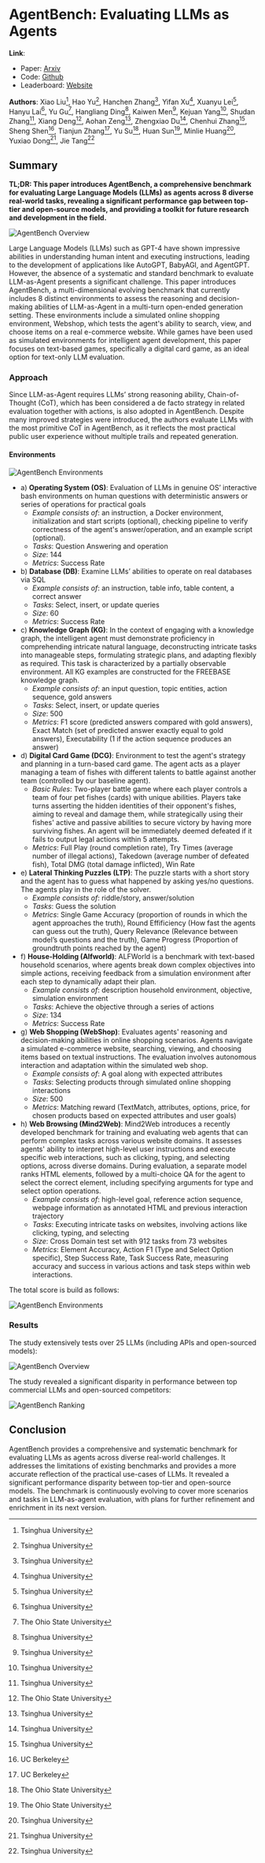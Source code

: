 # AgentBench: Evaluating LLMs as Agents

**Link**:
- Paper: [Arxiv](http://arxiv.org/pdf/2308.03688v1)
- Code: [Github](https://github.com/thudm/agentbench)
- Leaderboard: [Website](https://llmbench.ai/)


**Authors**: Xiao Liu[^1], Hao Yu[^1], Hanchen Zhang[^1], Yifan Xu[^1], Xuanyu Lei[^1], Hanyu Lai[^1], Yu Gu[^2], Hangliang Ding[^1], Kaiwen Men[^1], Kejuan Yang[^1], Shudan Zhang[^1], Xiang Deng[^2], Aohan Zeng[^1], Zhengxiao Du[^1], Chenhui Zhang[^1], Sheng Shen[^3], Tianjun Zhang[^3], Yu Su[^2], Huan Sun[^2], Minlie Huang[^1], Yuxiao Dong[^1], Jie Tang[^1]

[^1]: Tsinghua University
[^2]: The Ohio State University
[^3]: UC Berkeley

## Summary

**TL;DR: This paper introduces AgentBench, a comprehensive benchmark for evaluating Large Language Models (LLMs) as agents across 8 diverse real-world tasks, revealing a significant performance gap between top-tier and open-source models, and providing a toolkit for future research and development in the field.**

![AgentBench Overview](./images/agent-bench-overview.png)

Large Language Models (LLMs) such as GPT-4 have shown impressive abilities in understanding human intent and executing instructions, leading to the development of applications like AutoGPT, BabyAGI, and AgentGPT. However, the absence of a systematic and standard benchmark to evaluate LLM-as-Agent presents a significant challenge. This paper introduces AgentBench, a multi-dimensional evolving benchmark that currently includes 8 distinct environments to assess the reasoning and decision-making abilities of LLM-as-Agent in a multi-turn open-ended generation setting. These environments include a simulated online shopping environment, Webshop, which tests the agent's ability to search, view, and choose items on a real e-commerce website. While games have been used as simulated environments for intelligent agent development, this paper focuses on text-based games, specifically a digital card game, as an ideal option for text-only LLM evaluation.

### Approach

Since LLM-as-Agent requires LLMs’ strong reasoning ability, Chain-of-Thought (CoT), which has been considered a de facto strategy in related evaluation together with actions, is also adopted in AgentBench. Despite many improved strategies were introduced, the authors evaluate LLMs with the most primitive CoT in AgentBench, as it reflects the most practical public user experience without multiple trails and repeated generation.

#### Environments

![AgentBench Environments](./images/agent-bench-envs.png)

- a) **Operating System (OS)**: Evaluation of LLMs in genuine OS’ interactive bash environments on human questions with deterministic answers or series of operations for practical goals
  - _Example consists of_: an instruction, a Docker environment, initialization and start scripts (optional), checking pipeline to verify correctness of the agent's answer/operation, and an example script (optional).
  - _Tasks_: Question Answering and operation
  - _Size_: 144 
  - _Metrics_: Success Rate
- b) **Database (DB)**:  Examine LLMs’ abilities to operate on real databases via SQL
  - _Example consists of_: an instruction, table info, table content, a correct answer
  - _Tasks_: Select, insert, or update queries
  - _Size_: 60
  - _Metrics_: Success Rate
- c) **Knowledge Graph (KG)**: In the context of engaging with a knowledge graph, the intelligent agent must demonstrate proficiency in comprehending intricate natural language, deconstructing intricate tasks into manageable steps, formulating strategic plans, and adapting flexibly as required. This task is characterized by a partially observable environment. All KG examples are constructed for the FREEBASE knowledge graph.
  - _Example consists of_: an input question, topic entities, action sequence, gold answers
  - _Tasks_: Select, insert, or update queries
  - _Size_: 500
  - _Metrics_: F1 score (predicted answers compared with gold answers), Exact Match (set of predicted answer exactly equal to gold answers), Executability (1 if the action sequence produces an answer)
- d) **Digital Card Game (DCG)**: Environment to test the agent's strategy and planning in a turn-based card game. The agent acts as a player managing a team of fishes with different talents to battle against another team (controlled by our baseline agent).
  - _Basic Rules_: Two-player battle game where each player controls a team of four pet fishes (cards) with unique abilities. Players take turns asserting the hidden identities of their opponent's fishes, aiming to reveal and damage them, while strategically using their fishes' active and passive abilities to secure victory by having more surviving fishes. An agent will be immediately deemed defeated if it fails to output legal actions within 5 attempts. 
  - _Metrics_: Full Play (round completion rate), Try Times (average number of illegal actions), Takedown (average number of defeated fish), Total DMG (total damage inflicted), Win Rate
- e) **Lateral Thinking Puzzles (LTP)**: The puzzle starts with a short story and the agent has to guess what happened by asking yes/no questions. The agents play in the role of the solver.
  - _Example consists of_: riddle/story, answer/solution
  - _Tasks_: Guess the solution
  - _Metrics_: Single Game Accuracy (proportion of rounds in which the agent approaches the truth), Round Effificiency (How fast the agents can guess out the truth), Query Relevance (Relevance between model’s questions and the truth), Game Progress (Proportion of groundtruth points reached by the agent)
- f) **House-Holding (Alfworld)**: ALFWorld is a benchmark with text-based household scenarios, where agents break down complex objectives into simple actions, receiving feedback from a simulation environment after each step to dynamically adapt their plan.
  - _Example consists of_: description household environment, objective, simulation environment
  - _Tasks_: Achieve the objective through a series of actions
  - _Size_: 134
  - _Metrics_: Success Rate
- g) **Web Shopping (WebShop)**: Evaluates agents' reasoning and decision-making abilities in online shopping scenarios. Agents navigate a simulated e-commerce website, searching, viewing, and choosing items based on textual instructions. The evaluation involves autonomous interaction and adaptation within the simulated web shop.
  - _Example consists of_: A goal along with expected attributes
  - _Tasks_: Selecting products through simulated online shopping interactions
  - _Size_: 500
  - _Metrics_: Matching reward (TextMatch, attributes, options, price, for chosen products based on expected attributes and user goals)
- h) **Web Browsing (Mind2Web)**: Mind2Web introduces a recently developed benchmark for training and evaluating web agents that can perform complex tasks across various website domains. It assesses agents' ability to interpret high-level user instructions and execute specific web interactions, such as clicking, typing, and selecting options, across diverse domains. During evaluation, a separate model ranks HTML elements, followed by a multi-choice QA for the agent to select the correct element, including specifying arguments for type and select option operations.
  - _Example consists of_: high-level goal, reference action sequence, webpage information as annotated HTML and previous interaction trajectory 
  - _Tasks_: Executing intricate tasks on websites, involving actions like clicking, typing, and selecting
  - _Size_: Cross Domain test set with 912 tasks from 73 websites
  - _Metrics_: Element Accuracy, Action F1 (Type and Select Option specific), Step Success Rate, Task Success Rate, measuring accuracy and success in various actions and task steps within web interactions.

The total score is build as follows:

![AgentBench Environments](./images/agent-bench-env-overview.png)


### Results

The study extensively tests over 25 LLMs (including APIs and open-sourced models):

![AgentBench Overview](./images/agent-bench-models.png)

The study revealed a significant disparity in performance between top commercial LLMs and open-sourced competitors:

![AgentBench Ranking](./images/agent-bench-ranking.png)

## Conclusion

AgentBench provides a comprehensive and systematic benchmark for evaluating LLMs as agents across diverse real-world challenges. It addresses the limitations of existing benchmarks and provides a more accurate reflection of the practical use-cases of LLMs. It revealed a significant performance disparity between top-tier and open-source models. The benchmark is continuously evolving to cover more scenarios and tasks in LLM-as-agent evaluation, with plans for further refinement and enrichment in its next version.
